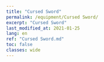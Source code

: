 ```yaml
---
title: "Cursed Sword"
permalink: /equipment/Cursed Sword/
excerpt: "Cursed Sword"
last_modified_at: 2021-01-25
lang: en
ref: "Cursed Sword.md"
toc: false
classes: wide
---
```


